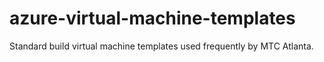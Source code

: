 # azure-virtual-machine-templates
Standard build virtual machine templates used frequently by MTC Atlanta.
